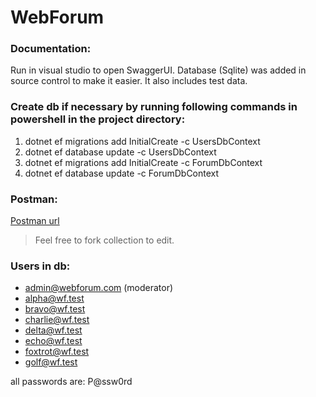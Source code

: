# WebForum

### Documentation:
Run in visual studio to open SwaggerUI. Database (Sqlite) was added in source control to make it easier. It also includes test data.

### Create db if necessary by running following commands in powershell in the project directory:
1. dotnet ef migrations add InitialCreate -c UsersDbContext
2. dotnet ef database update -c UsersDbContext
3. dotnet ef migrations add InitialCreate -c ForumDbContext
4. dotnet ef database update -c ForumDbContext

### Postman: 
[Postman url](https://www.postman.com/hermanvzyl-gmail-com/workspace/public/collection/10754045-8effa15f-9708-4789-bda6-0a0e6d917fe5?action=share&creator=10754045)
> Feel free to fork collection to edit.

### Users in db:
- admin@webforum.com (moderator)
- alpha@wf.test
- bravo@wf.test
- charlie@wf.test
- delta@wf.test
- echo@wf.test
- foxtrot@wf.test
- golf@wf.test

all passwords are: P@ssw0rd
